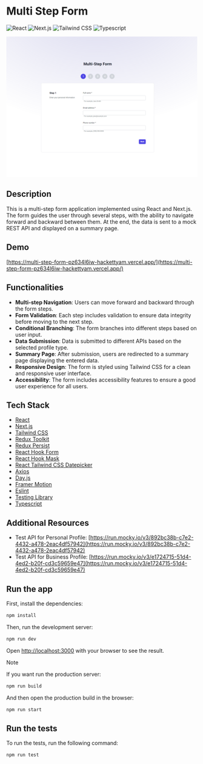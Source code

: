 # Multi Step Form

![React](https://img.shields.io/badge/React-v18-deepskyblue?logo=react)
![Next.js](https://img.shields.io/badge/Next.js-v14-white?logo=next.js)
![Tailwind CSS](https://img.shields.io/badge/Tailwind%20CSS-v3-cyan?logo=Tailwind%20CSS)
![Typescript](https://img.shields.io/badge/Typescript-v5-blue?logo=typescript)

![Preview](https://raw.githubusercontent.com/yammusic/multi-step-form/main/public/preview.png)

## Description

This is a multi-step form application implemented using React and Next.js. The form guides the user through several steps, with the ability to navigate forward and backward between them. At the end, the data is sent to a mock REST API and displayed on a summary page.

## Demo

[https://multi-step-form-pz634l6iw-hackettyam.vercel.app/](https://multi-step-form-pz634l6iw-hackettyam.vercel.app/)


## Functionalities

- **Multi-step Navigation**: Users can move forward and backward through the form steps.
- **Form Validation**: Each step includes validation to ensure data integrity before moving to the next step.
- **Conditional Branching**: The form branches into different steps based on user input.
- **Data Submission**: Data is submitted to different APIs based on the selected profile type.
- **Summary Page**: After submission, users are redirected to a summary page displaying the entered data.
- **Responsive Design**: The form is styled using Tailwind CSS for a clean and responsive user interface.
- **Accessibility**: The form includes accessibility features to ensure a good user experience for all users.


## Tech Stack

- [React](https://reactjs.org/)
- [Next.js](https://nextjs.org/)
- [Tailwind CSS](https://tailwindcss.com/)
- [Redux Toolkit](https://redux-toolkit.js.org/)
- [Redux Persist](https://github.com/rt2zz/redux-persist)
- [React Hook Form](https://react-hook-form.com/)
- [React Hook Mask](https://github.com/rodrigobezerra/react-hook-mask)
- [React Tailwind CSS Datepicker](https://react-tailwindcss-datepicker.netlify.app/)
- [Axios](https://axios-http.com/)
- [Day.js](https://day.js.org/)
- [Framer Motion](https://www.framer.com/motion/)
- [Eslint](https://eslint.org/)
- [Testing Library](https://testing-library.com/)
- [Typescript](https://www.typescriptlang.org/)


## Additional Resources

- Test API for Personal Profile: [https://run.mocky.io/v3/892bc38b-c7e2-4432-a478-2eac4df57942](https://run.mocky.io/v3/892bc38b-c7e2-4432-a478-2eac4df57942)
- Test API for Business Profile: [https://run.mocky.io/v3/e1724715-51d4-4ed2-b20f-cd3c59659e47](https://run.mocky.io/v3/e1724715-51d4-4ed2-b20f-cd3c59659e47)


## Run the app

First, install the dependencies:

```bash
npm install
```

Then, run the development server:

```bash
npm run dev
```

Open [http://localhost:3000](http://localhost:3000) with your browser to see the result.

> [!NOTE]
> If you want run the production server:
> ```bash
> npm run build
> ```
> And then open the production build in the browser:
> ```bash
> npm run start
> ```


## Run the tests

To run the tests, run the following command:

```bash
npm run test
```
